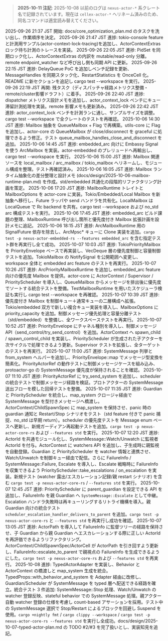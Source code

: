> **2025-10-11 注記**: 2025-10-08 以前のログは `nexus-actor-*` 系クレート名で記録されています。現在は `cellex-actor-*` へリネーム済みのため、同名コマンドは適宜読み替えてください。

2025-09-26 21:37 JST 開始: docs/core_optimization_plan.md のタスクを洗い出し、作業順序を決定。
2025-09-26 21:47 JST 進捗: tokio-console feature と計測用サンプル(actor-context-lock-tracing)を追加し、ActorContextExtras ロック待ち計測のトレースを実装。
2025-09-26 22:05 JST 進捗: PidSet を同期ロック化し、ActorContextExtras の内訳を mutable/read-only 分離。remote endpoint_watcher など呼び出し側も同期 API に更新。
2025-09-26 22:15 JST 進捗: DelayQueue PoC を追加しベンチ記録を更新、MessageHandles を同期スタック化、RestartStatistics を OnceCell 化。README に新セクションを追記し cargo test --workspace を実行。
2025-09-26 22:19 JST 再開: 残タスク（ディスパッチャ経路メトリクス整備・remote/cluster影響ドラフト）に着手。
2025-09-26 22:40 JST 進捗: dispatcher メトリクス設計メモを追加し、actor_context_lock ベンチにキュー滞留計測処理を実装。remote 影響メモも更新済み。
2025-09-26 22:42 JST 進捗: actor_context_lock ベンチを計測ランに通し、サンプルサイズを調整。cargo test --workspace で全クレートのテストを再確認。
2025-10-06 14:30 JST 進捗: Mailbox 抽象を QueueMailbox + Flag で再構築。utils-core に Flag を追加し、actor-core の QueueMailbox が close/disconnect を graceful に処理できるよう修正。テスト queue_mailbox_handles_close_and_disconnect を追加。
2025-10-06 14:45 JST 進捗: embedded_arc 向けに Embassy Signal を使う ArcMailbox を実装。actor-embedded のプレリュードへ再輸出し、cargo test --workspace を実行。
2025-10-06 15:00 JST 進捗: Mailbox 関連ソースを local_mailbox / arc_mailbox / tokio_mailbox へリネームし、モジュール構成を整理。テスト再確認済み。
2025-10-06 16:05 JST 進捗: Mailbox ランタイム抽象化の差分整理と設計メモ (docs/design/2025-10-06-mailbox-runtime-plan.md) を作成。std/embedded 共通化の段階的リファクタリング計画を策定。
2025-10-06 17:20 JST 進捗: MailboxRuntime トレイトと MailboxOptions を actor-core に実装。Tokio/Embedded/Local Mailbox を新抽象へ移行し、Future ラッパや send ハンドラを共有化。LocalMailbox は LocalQueue で Rc backend を共有。cargo test --workspace および no_std arc 構成テストを実行。
2025-10-06 17:45 JST 進捗: embedded_arc ビルド課題の整理、MailboxRuntime 呼び出し箇所と優先度付き Mailbox 拡張計画を設計メモに追記。
2025-10-06 18:15 JST 進捗: ArcMailboxRuntime 用の SignalFuture 依存を除去し、ArcMpsc* キューに Clone 実装を追加。`cargo test -p nexus-actor-embedded-rs --features embedded_arc` を含む指定テスト群を再実行し全て成功。
2025-10-07 10:03 JST 進捗: TokioPriorityMailbox を PriorityEnvelope ベースで再実装し、VecDeque 層の優先度制御と容量制御テストを追加。TokioMailbox の NotifySignal を公開範囲へ変更し、workspace 全体と embedded arc feature のテストを再実行。
2025-10-07 10:26 JST 進捗: ArcPriorityMailboxRuntime を追加し embedded_arc feature 向けの優先度 Mailbox を提供。actor-core に ActorContext / Supervisor / PriorityScheduler を導入し、QueueMailbox からメッセージを排出後に優先度でソートする統合テストを整備。TestMailboxRuntime を用いたスケジューラ検証も実行し cargo test --workspace を再確認。
2025-10-07 10:39 JST 進捗: 優先度付き Mailbox を制御キュー＋通常キューの二層構成へ拡張。Tokio/embedded 双方で新しい複合キュー実装を導入し、MailboxOptions に priority_capacity を追加。制御メッセージ優先処理と容量分離テスト（std/embedded）を整備し、全ワークスペーステストを再実行。
2025-10-07 10:52 JST 進捗: PriorityEnvelope にチャネル種別を導入し、制御メッセージ API（send_control/try_send_control）を追加。ActorContext へ spawn_child / spawn_control_child を実装し、PriorityScheduler が生成された子アクターを次サイクルで処理できるよう更新。Supervisor テストを拡張し、全ターゲットのテストを再実行。
2025-10-07 11:00 JST 進捗: SystemMessage 列挙と from_system ヘルパーを追加し、PriorityEnvelope::map でメッセージ型変換を簡素化。PriorityActorRef の動作テストに制御メッセージケースを組み込み、protoactor-go の SystemMessage 優先度が保持されることを確認。
2025-10-07 11:10 JST 進捗: PriorityActorRef<SystemMessage> に try_send_system を追加し、scheduler の統合テストで制御メッセージ経路を検証。プロトアクターの SystemMessage 送出フローを模した回帰テストを整備。
2025-10-07 11:35 JST 進捗: Guardian と PriorityScheduler を統合し、map_system クロージャ経由で SystemMessage を型付きメッセージへ橋渡し。ActorContext/ChildSpawnSpec に map_system を保持させ、panic 時の guardian 通知と Restart/Stop シナリオをテスト（std feature 付きで panic 捕捉、no_std は早期 return）。scheduler の優先度テストを Message enum ベースへ更新し、新規ガーディアン再起動テストを追加。`cargo test -p nexus-actor-core-rs` および `--features std` を実行。
2025-10-07 12:20 JST 進捗: ActorId を共通モジュール化し、SystemMessage::Watch/Unwatch に監視者 ActorId を付与。ActorContext に watchers API を追加し、子生成時に親監視を自動登録。Guardian と PriorityScheduler を watcher 情報と連携させ、Watch/Unwatch を制御キュー経由で配信。さらに FailureInfo / SystemMessage::Failure, Escalate を導入し、Escalate 戦略時に FailureInfo を収集できるよう PriorityScheduler::take_escalations / on_escalation を実装。新規テスト (watcher 露出/エスカレーション記録/親 restart シナリオ) を含む `cargo test -p nexus-actor-core-rs` / `--features std` を実行。
2025-10-07 12:45 JST 進捗: PriorityScheduler に parent_guardian を設定できる API を追加し、FailureInfo を親 Guardian へ `SystemMessage::Escalate` として中継。Escalation ハンドラ失敗時は再キューリングするリトライ機構を導入。親 Guardian 向けの統合テスト `scheduler_escalation_handler_delivers_to_parent` を追加。`cargo test -p nexus-actor-core-rs` と `--features std` を再実行し成功を確認。
2025-10-07 13:05 JST 進捗: ActorPath を導入して FailureInfo に監督ツリーの経路を保持させ、子 Guardian から親 Guardian へエスカレーションする際に正しい ActorId を再評価できるようリファクタリング。ActorContext/ChildSpawnSpec/ActorCell が ActorPath を引き回すよう更新し、FailureInfo::escalate_to_parent で親視点の FailureInfo を生成できるようにした。`cargo test -p nexus-actor-core-rs` および `--features std` を再実行。
2025-10-08 進捗: TypedActorAdapter を実装し、Behavior と ActorContext の橋渡しと map_system 生成を統合。TypedProps::with_behavior_and_system を Adapter 経由に改修し、Guardian/Scheduler が SystemMessage を typed 層へ配送できる経路を確立。統合テスト 3 件追加: SystemMessage::Stop 処理、Watch/Unwatch の watcher 登録反映、stateful behavior での SystemMessage 処理。親アクター自動 watcher 登録の仕様を考慮し count-based アサーションを採用。テスト中の SystemMessage 選択で Stop/Restart によるブロックを回避し Suspend を使用。`cargo +nightly fmt` / `cargo clippy --workspace` / `cargo test -p nexus-actor-core-rs --features std` を実行し全成功。docs/design/2025-10-07-typed-actor-plan.md の TODO #2/#3 を完了扱いとし、実装知見を追記。
